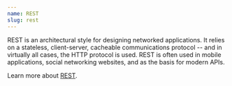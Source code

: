 ```yaml
---
name: REST
slug: rest
---
```


REST is an architectural style for designing networked applications. It relies on a stateless, client-server, cacheable communications protocol -- and in virtually all cases, the HTTP protocol is used. REST is often used in mobile applications, social networking websites, and as the basis for modern APIs.

Learn more about [REST](https://restfulapi.net/).
